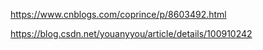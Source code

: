 https://www.cnblogs.com/coprince/p/8603492.html

https://blog.csdn.net/youanyyou/article/details/100910242